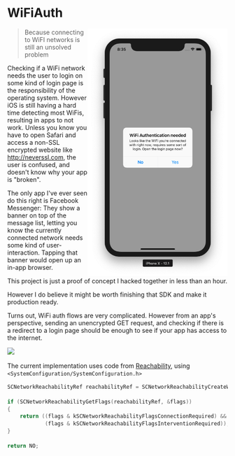 # WiFiAuth

<img src="screenshot.png" width="320" align="right" />

> Because connecting to WiFI networks is still an unsolved problem

Checking if a WiFi network needs the user to login on some kind of login page is the responsibility of the operating system. However iOS is still having a hard time detecting most WiFis, resulting in apps to not work. Unless you know you have to open Safari and access a non-SSL encrypted website like http://neverssl.com, the user is confused, and doesn't know why your app is "broken".

The only app I've ever seen do this right is Facebook Messenger: They show a banner on top of the message list, letting you know the currently connected network needs some kind of user-interaction. Tapping that banner would open up an in-app browser.

This project is just a proof of concept I hacked together in less than an hour. 

However I do believe it might be worth finishing that SDK and make it production ready. 

Turns out, WiFi auth flows are very complicated. However from an app's perspective, sending an unencrypted GET request, and checking if there is a redirect to a login page should be enough to see if your app has access to the internet.

<a href="https://developer.apple.com/library/archive/documentation/NetworkingInternet/Conceptual/Hotspot_Network_Subsystem_Guide/Contents/AuthStateMachine.html#//apple_ref/doc/uid/TP40016639-CH2-SW1">
  <img src="https://developer.apple.com/library/archive/documentation/NetworkingInternet/Conceptual/Hotspot_Network_Subsystem_Guide/Art/HotspotHelper1_2x.png" />
</a>

The current implementation uses code from [Reachability](https://github.com/tonymillion/Reachability), using `<SystemConfiguration/SystemConfiguration.h>`

```objective-c
SCNetworkReachabilityRef reachabilityRef = SCNetworkReachabilityCreateWithAddress(kCFAllocatorDefault, (const struct sockaddr*)hostAddress);

if (SCNetworkReachabilityGetFlags(reachabilityRef, &flags))
{
    return ((flags & kSCNetworkReachabilityFlagsConnectionRequired) &&
            (flags & kSCNetworkReachabilityFlagsInterventionRequired));
}

return NO;
```
